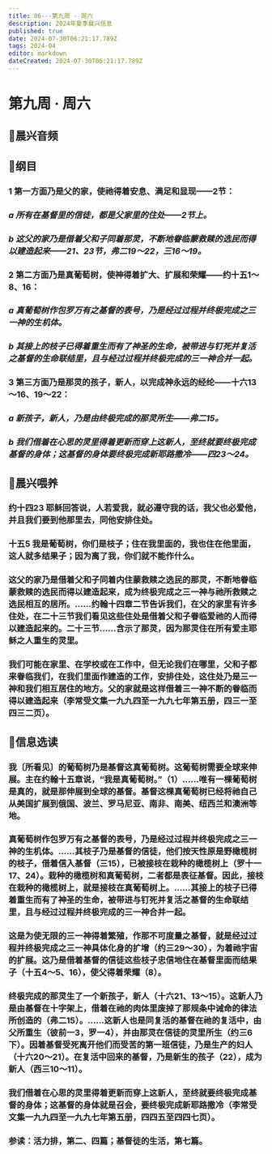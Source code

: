 ```yaml
---
title: 06---第九周 · 周六
description: 2024年夏季晨兴信息
published: true
date: 2024-07-30T06:21:17.789Z
tags: 2024-04
editor: markdown
dateCreated: 2024-07-30T06:21:17.789Z
---
```


# 第九周 · 周六
## 🎵晨兴音频

## 📖纲目

### 1    第一方面乃是父的家，使祂得着安息、满足和显现——2节：

### *a    所有在基督里的信徒，都是父家里的住处——2节上。*

### *b    这父的家乃是借着父和子同着那灵，不断地眷临蒙救赎的选民而得以建造起来——21、23节，弗二19～22，三16～19。*

### 2    第二方面乃是真葡萄树，使神得着扩大、扩展和荣耀——约十五1～8、16：

### *a    真葡萄树作包罗万有之基督的表号，乃是经过过程并终极完成之三一神的生机体。*

### *b    其接上的枝子已得着重生而有了神圣的生命，被带进与钉死并复活之基督的生命联结里，且与经过过程并终极完成的三一神合并一起。*

### 3    第三方面乃是那灵的孩子，新人，以完成神永远的经纶——十六13～16、19～22：

### *a    新孩子，新人，乃是由终极完成的那灵所生——弗二15。*

### *b    我们借着在心思的灵里得着更新而穿上这新人，至终就要终极完成基督的身体；这基督的身体要终极完成新耶路撒冷——四23～24。*

## 📖晨兴喂养

### 约十四23    耶稣回答说，人若爱我，就必遵守我的话，我父也必爱他，并且我们要到他那里去，同他安排住处。

### 十五5    我是葡萄树，你们是枝子；住在我里面的，我也住在他里面，这人就多结果子；因为离了我，你们就不能作什么。

### 这父的家乃是借着父和子同着内住蒙救赎之选民的那灵，不断地眷临蒙救赎的选民而得以建造起来，成为终极完成之三一神与祂所救赎之选民相互的居所。……约翰十四章二节告诉我们，在父的家里有许多住处，在二十三节我们看见这些住处是借着父和子眷临爱祂的人而得以建造起来的。二十三节……含示了那灵，因为那灵住在所有爱主耶稣之人重生的灵里。

### 我们可能在家里、在学校或在工作中，但无论我们在哪里，父和子都来眷临我们，在我们里面作建造的工作，安排住处，这住处乃是三一神和我们相互居住的地方。父的家就是这样借着三一神不断的眷临而得以建造起来（李常受文集一九九四至一九九七年第五册，四三一至四三二页）。

## 📖信息选读

### 我〔所看见〕的葡萄树乃是基督这真葡萄树。这葡萄树需要全球来伸展。主在约翰十五章说，“我是真葡萄树。”（1）……唯有一棵葡萄树是真的，就是那伸展到全球的基督。基督这棵真葡萄树已经将祂自己从美国扩展到俄国、波兰、罗马尼亚、南非、南美、纽西兰和澳洲等地。

### 真葡萄树作包罗万有之基督的表号，乃是经过过程并终极完成之三一神的生机体。……其枝子乃是基督的信徒，他们按天性原是野橄榄树的枝子，借着信入基督（三15），已被接枝在栽种的橄榄树上（罗十一17、24）。栽种的橄榄树和真葡萄树，二者都是表征基督。因此，接枝在栽种的橄榄树上，就是接枝在真葡萄树上。……其接上的枝子已得着重生而有了神圣的生命，被带进与钉死并复活之基督的生命联结里，且与经过过程并终极完成的三一神合并一起。

### 这是为使无限的三一神得着繁殖，作那不可度量之基督，就是经过过程并终极完成之三一神具体化身的扩增（约三29～30），为着祂宇宙的扩展。这乃是借着基督的信徒这些枝子忠信地住在基督里面而结果子（十五4～5、16），使父得着荣耀（8）。

### 终极完成的那灵生了一个新孩子，新人（十六21、13～15）。这新人乃是由基督在十字架上，借着在祂的肉体里废掉了那规条中诫命的律法所创造的（弗二15）。……这新人也是同复活的基督在祂的复活中，由父所重生（彼前一3，罗一4），并由那灵在信徒的灵里所生（约三6下）。因着基督受死离开他们而受苦的第一班信徒，乃是生产的妇人（十六20～21）。在复活中回来的基督，乃是新生的孩子（22），成为新人（西三10～11）。

### 我们借着在心思的灵里得着更新而穿上这新人，至终就要终极完成基督的身体；这基督的身体就是召会，要终极完成新耶路撒冷（李常受文集一九九四至一九九七年第五册，四四五至四四七页）。

### 参读：活力排，第二、四篇；基督徒的生活，第七篇。
<!-- Google tag (gtag.js) -->
<script async src="https://www.googletagmanager.com/gtag/js?id=G-1P8709Z16T"></script>
<script>
  window.dataLayer = window.dataLayer || [];
  function gtag(){dataLayer.push(arguments);}
  gtag('js', new Date());

  gtag('config', 'G-1P8709Z16T');
</script>
